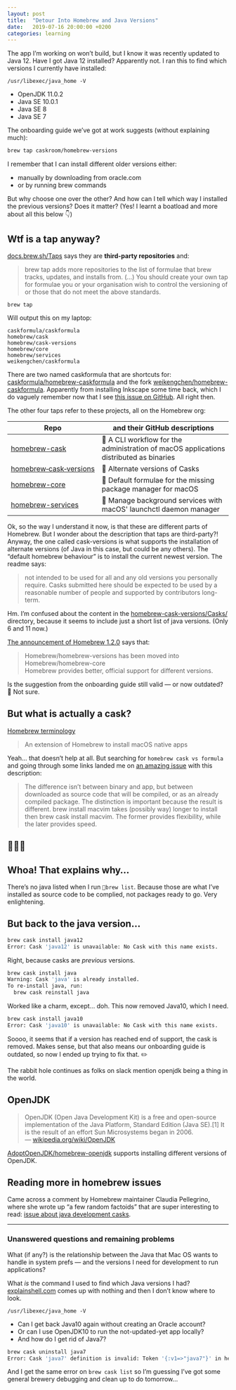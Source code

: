 ```yaml
---
layout: post
title:  "Detour Into Homebrew and Java Versions"
date:   2019-07-16 20:00:00 +0200
categories: learning
---
```


The app I’m working on won’t build, but I know it was recently updated to Java 12. Have I got Java 12 installed? Apparently not. I ran this to find which versions I currently have installed:

```
/usr/libexec/java_home -V
```

* OpenJDK 11.0.2
* Java SE 10.0.1
* Java SE 8
* Java SE 7

The onboarding guide we’ve got at work suggests (without explaining much):

```bash
brew tap caskroom/homebrew-versions
```

I remember that I can install different older versions either:
* manually by downloading from oracle.com
* or by running brew commands

But why choose one over the other? And how can I tell which way I installed the previous versions? Does it matter? (Yes! I learnt a boatload and more about all this below 👇)

## Wtf is a tap anyway?

[docs.brew.sh/Taps](https://docs.brew.sh/Taps) says they are **third-party repositories** and:

> brew tap adds more repositories to the list of formulae that brew tracks, updates, and installs from. (…) You should create your own tap for formulae you or your organisation wish to control the versioning of or those that do not meet the above standards.

```
brew tap
```

Will output this on my laptop:

```
caskformula/caskformula
homebrew/cask
homebrew/cask-versions
homebrew/core
homebrew/services
weikengchen/caskformula
```

There are two named caskformula that are shortcuts for: [caskformula/homebrew-caskformula](https://github.com/caskformula/homebrew-caskformula) and&nbsp;the fork [weikengchen/homebrew-caskformula](https://github.com/weikengchen/homebrew-caskformula). Apparently from installing Inkscape some time back, which I do vaguely remember now that I see [this issue on GitHub](https://github.com/caskformula/homebrew-caskformula/issues/51). All right then.


The other four taps refer to these projects, all on the Homebrew org:

| Repo | and their GitHub descriptions |
| --- | --- |
| [homebrew-cask](https://github.com/Homebrew/homebrew-cask) | 🍻 A CLI workflow for the administration of macOS applications distributed as binaries |
| [homebrew&#8209;cask&#8209;versions](https://github.com/Homebrew/homebrew-cask-versions) | 🔢 Alternate versions of Casks |
| [homebrew-core](https://github.com/Homebrew/homebrew-core) | 🍻 Default formulae for the missing package manager for macOS |
| [homebrew-services](https://github.com/Homebrew/homebrew-services) | 🚀 Manage background services with macOS' launchctl daemon manager |

Ok, so the way I understand it now, is that these are different parts of Homebrew. But I wonder about the description that taps are third-party?! Anyway, the one called cask-versions is what supports the installation of alternate versions (of Java in this case, but could be any others). The “default homebrew behaviour” is to install the current newest version. The readme says:

> not intended to be used for all and any old versions you personally require. Casks submitted here should be expected to be used by a reasonable number of people and supported by contributors long-term.

Hm. I’m confused about the content in the [homebrew-cask-versions/Casks/](https://github.com/Homebrew/homebrew-cask-versions/tree/master/Casks) directory, because it seems to include just a short list of java versions. (Only 6 and 11 now.)

[The announcement of Homebrew 1.2.0](https://brew.sh/2017/05/01/homebrew-1.2.0/#post) says that:

>  Homebrew/homebrew-versions has been moved into Homebrew/homebrew-core <br> Homebrew provides better, official support for different versions.

Is the suggestion from the onboarding guide still valid — or now outdated? 🤔 Not sure.

## But what is actually a cask?

[Homebrew terminology](https://docs.brew.sh/Formula-Cookbook#homebrew-terminology)

> An extension of Homebrew to install macOS native apps

Yeah… that doesn’t help at all. But searching for `homebrew cask vs formula` and going through some links landed me on [an amazing issue](https://github.com/Homebrew/homebrew-cask/issues/7002#issuecomment-60494082) with this description:

> The difference isn’t between binary and app, but between downloaded as source code that will be compiled, or as an already compiled package. The distinction is important because the result is different. brew install macvim takes (possibly way) longer to install then brew cask install macvim. The former provides flexibility, while the later provides speed.

## 🤯😱🥳
## Whoa! That explains why…

There’s no java listed when I run `brew list`. Because those are what I’ve installed as source code to be complied, not packages ready to go. Very enlightening.


## But back to the java version…

```bash
brew cask install java12
Error: Cask 'java12' is unavailable: No Cask with this name exists.
```

Right, because casks are _previous_ versions.

```bash
brew cask install java
Warning: Cask 'java' is already installed.
To re-install java, run:
  brew cask reinstall java
```

Worked like a charm, except… doh. This now removed Java10, which I need.

```bash
brew cask install java10
Error: Cask 'java10' is unavailable: No Cask with this name exists.
```

Soooo, it seems that if a version has reached end of support, the cask is removed. Makes sense, but that also means our onboarding guide is outdated, so now I ended up trying to fix that. ✏️

The rabbit hole continues as folks on slack mention openjdk being a thing in the world.

## OpenJDK

> OpenJDK (Open Java Development Kit) is a free and open-source implementation of the Java Platform, Standard Edition (Java SE).[1] It is the result of an effort Sun Microsystems began in 2006. &mdash;&nbsp;[wikipedia.org/wiki/OpenJDK](https://en.wikipedia.org/wiki/OpenJDK)

[AdoptOpenJDK/homebrew-openjdk](https://github.com/AdoptOpenJDK/homebrew-openjdk) supports installing different versions of OpenJDK.

## Reading more in homebrew issues

Came across a comment by Homebrew maintainer Claudia Pellegrino, where she wrote up “a few random factoids” that are super interesting to read: [issue about java development casks](https://github.com/Homebrew/homebrew-cask/issues/57387#issuecomment-482822613).

---

### Unanswered questions and remaining problems

What (if any?) is the relationship between the Java that Mac OS wants to handle in system prefs —&nbsp;and the versions I need for development to run applications?

What _is_ the command I used to find which Java versions I had? [explainshell.com](https://explainshell.com/) comes up with nothing and then I don’t know where to look.

```
/usr/libexec/java_home -V
```

* Can I get back Java10 again without creating an Oracle account?
* Or can I use OpenJDK10 to run the not-updated-yet app locally?
* And how do I get rid of Java7?

```bash
brew cask uninstall java7
Error: Cask 'java7' definition is invalid: Token '{:v1=>"java7"}' in header line does not match the file name.
```

And I get the same error on `brew cask list` so I’m guessing I’ve got some general brewery debugging and clean up to do tomorrow…

